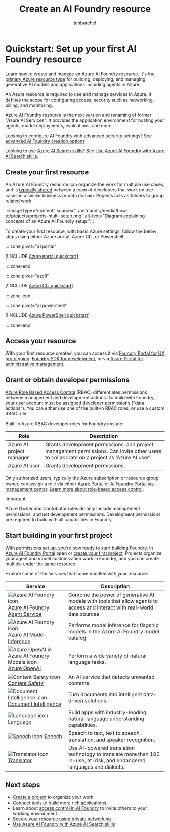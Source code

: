 ﻿---
title: Create an AI Foundry resource
titleSuffix: Azure AI services
description: Create and manage an AI Foundry resource.
author: jonburchel
ms.author: jburchel
ms.date: 10/07/2025
ms.service: azure-ai-services
ms.topic: quickstart
ms.custom:
  - devx-track-azurecli
  - devx-track-azurepowershell
  - build-2024
  - ignite-2024
  - build-2025
zone_pivot_groups: programming-languages-portal-cli-ps
---

# Quickstart: Set up your first AI Foundry resource

Learn how to create and manage an Azure AI Foundry resource. It's the [primary Azure resource type](../ai-foundry/concepts/resource-types.md) for building, deploying, and managing generative AI models and applications including agents in Azure.

An Azure resource is required to use and manage services in Azure. It defines the scope for configuring access, security such as networking, billing, and monitoring. 

Azure AI Foundry resource is the next version and renaming of former "Azure AI Services". It provides the application environment for hosting your agents, model deployments, evaluations, and more.

Looking to configure AI Foundry with advanced security settings? See [advanced AI Foundry creation options](../ai-foundry/how-to/create-resource-template.md)

Looking to use [Azure AI Search skills?](../search/tutorial-skillset.md) See [Use Azure AI Foundry with Azure AI Search skills](multi-services-resource-search-skills.md).

## Create your first resource

An Azure AI Foundry resource can organize the work for multiple use cases, and is [typically shared](../ai-foundry/concepts/planning.md) between a team of developers that work on use cases in a similar business or data domain. Projects acts as folders to group related work.

:::image type="content" source="../ai-foundry/media/how-to/projects/projects-multi-setup.png" alt-text="Diagram explaining concepts of an Azure AI Foundry setup.":::

To create your first resource, with basic Azure settings, follow the below steps using either Azure portal, Azure CLI, or Powershell.

::: zone pivot="azportal"

[!INCLUDE [Azure portal quickstart](includes/quickstarts/management-azportal.md)]

::: zone-end

::: zone pivot="azcli"

[!INCLUDE [Azure CLI quickstart](includes/quickstarts/management-azcli.md)]

::: zone-end

::: zone pivot="azpowershell"

[!INCLUDE [Azure PowerShell quickstart](includes/quickstarts/management-azpowershell.md)]

::: zone-end

## Access your resource

With your first resource created, you can access it via [Foundry Portal for UX prototyping](https://ai.azure.com/), [Foundry SDK for development](), or via [Azure Portal for administrative management](https://portal.azure.com).

## Grant or obtain developer permissions

[Azure Role Based Access Control](/azure/role-based-access-control/resource-provider-operations) (RBAC) differentiates permissions between management and development actions. To build with Foundry, your user account must be assigned developer permissions ("data actions"). You can either use one of the built-in RBAC roles, or use a custom RBAC role.

Built-in Azure RBAC developer roles for Foundry include:

|Role|Description|
|---|---|
|Azure AI project manager|Grants development permissions, and project management permissions. Can invite other users to collaborate on a project as 'Azure AI user'.|
|Azure AI user|Grants development permissions.|

Only authorized users, typically the Azure subscription or resource group owner, can assign a role via either [Azure Portal]() or [AI Foundry Portal via management center](). [Learn more about role-based access control](../ai-foundry/concepts/rbac-azure-ai-foundry.md).

> [!IMPORTANT]
> Azure Owner and Contributor roles do only include management permissions, and not development permissions. Development permissions are required to build with all capabilities in Foundry.

## Start building in your first project

With permissions set up, you're now ready to start building Foundry. In [Azure AI Foundry Portal](https://ai.azure.com/) open or [create your first project](../ai-foundry/how-to/create-projects.md). Projects organize your agent and model customization work in Foundry, and you can create multiple under the same resource.

Explore some of the services that come bundled with your resource:

| Service | Description | 
| --- | --- | 
| ![Azure AI Foundry icon](~/reusable-content/ce-skilling/azure/media/ai-services/ai-foundry.svg) [Azure AI Foundry Agent Service](./agents/index.yml) | Combine the power of generative AI models with tools that allow agents to access and interact with real-world data sources. |
| ![Azure AI Foundry icon](~/reusable-content/ce-skilling/azure/media/ai-services/ai-foundry.svg) [Azure AI Model Inference](../ai-foundry/model-inference/index.yml) | Performs model inference for flagship models in the Azure AI Foundry model catalog. |
| ![Azure OpenAI in Azure AI Foundry Models icon](~/reusable-content/ce-skilling/azure/media/ai-services/azure-openai.svg) [Azure OpenAI](../ai-foundry/openai/index.yml) | Perform a wide variety of natural language tasks. | 
| ![Content Safety icon](~/reusable-content/ce-skilling/azure/media/ai-services/content-safety.svg) [Content Safety](./content-safety/index.yml) | An AI service that detects unwanted contents. | 
| ![Document Intelligence icon](~/reusable-content/ce-skilling/azure/media/ai-services/document-intelligence.svg) [Document Intelligence](./document-intelligence/index.yml) | Turn documents into intelligent data-driven solutions. |
| ![Language icon](~/reusable-content/ce-skilling/azure/media/ai-services/language.svg) [Language](./language-service/index.yml) | Build apps with industry-leading natural language understanding capabilities. |
| ![Speech icon](~/reusable-content/ce-skilling/azure/media/ai-services/speech.svg) [Speech](./speech-service/index.yml) | Speech to text, text to speech, translation, and speaker recognition. |
| ![Translator icon](~/reusable-content/ce-skilling/azure/media/ai-services/translator.svg) [Translator](./translator/index.yml) | Use AI-powered translation technology to translate more than 100 in-use, at-risk, and endangered languages and dialects. | 

## Next steps

- [Create a project](../ai-foundry/how-to/create-projects.md) to organize your work.
- [Connect tools](../ai-foundry/how-to/connections-add.md) to build more rich applications.
- Learn about [access control in AI Foundry](../ai-foundry/concepts/rbac-azure-ai-foundry.md) to invite others to your working environment.
- [Secure your resource using private networking](../ai-foundry/how-to/configure-private-link.md)
- [Use Azure AI Foundry with Azure AI Search skills](multi-services-resource-search-skills.md)

